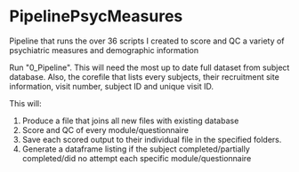 # PipelinePsycMeasures
Pipeline that runs the over 36 scripts I created to score and QC a variety of psychiatric measures and demographic information

Run "0_Pipeline".
This will need the most up to date full dataset from subject database.
Also, the corefile that lists every subjects, their recruitment site information, visit number, subject ID and unique visit ID.

This will:
1. Produce a file that joins all new files with existing database
2. Score and QC of every module/questionnaire 
3. Save each scored output to their individual file in the specified folders.
4. Generate a dataframe listing if the subject completed/partially completed/did no attempt each specific module/questionnaire

